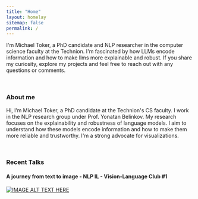 ```yaml
---
title: "Home"
layout: homelay
sitemap: false
permalink: /
---
```


<style>
  .content {
    max-width: 100%; /* Adjust this value to increase or decrease text width */
    margin: auto;
  }
</style>

I'm Michael Toker, a PhD candidate and NLP researcher in the computer science faculty at the Technion. I'm fascinated by how LLMs encode information and how to make llms more explainable and robust. If you share my curiosity, explore my projects and feel free to reach out with any questions or comments.

<!-- ### Welcome!

Hello and welcome to my webpage! I’m Michael Toker, a PhD candidate and a passionate researcher in the field of natural language processing. On this webpage, you can find out more about me, my work, and my interests. I’m fascinated by how language models encode information and how we can make them more explainable and robust. If you share my curiosity and enthusiasm, I invite you to read on and explore my projects. You can also reach out to me anytime if you have any questions or comments. Thank you for visiting and enjoy! -->

<div class="container">
<div class="row">
<center>
<!-- <img src="{{ site.url }}{{ site.baseurl }}/images/banner.jpg" width="100%"/><br/> -->
<!-- Examples of Feynman diagrams. <br/> -->
<!-- Feynman R., The theory of positrons. <i>Phys. Rev.</i> (1949) -->
</center>
</div>
</div>
<br/>

### About me

Hi, I’m Michael Toker, a PhD candidate at the Technion's CS faculty. I work in the NLP research group under Prof. Yonatan Belinkov. My research focuses on the explainability and robustness of language models. I aim to understand how these models encode information and how to make them more reliable and trustworthy. I'm a strong advocate for visualizations.

<!-- In my last work, titled “Diffusion Lens”, I developed a method to generate images from intermediate representations of the language model. Using this method, I found that the text encoder gradually builds prompt representations across multiple scenarios. This work is part of a series of projects that aim to shed light on the inner workings of language models. You can find my publications, code, and images on this webpage. Feel free to contact me if you have any questions or comments. -->

<br/>

### Recent Talks

#### A journey from text to image - NLP IL - Vision-Language Club #1

[![IMAGE ALT TEXT HERE](https://img.youtube.com/vi/8qEeumJL_FM/0.jpg)](https://www.youtube.com/watch?v=8qEeumJL_FM)
